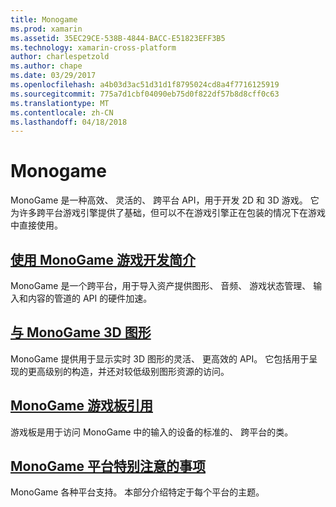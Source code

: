 ```yaml
---
title: Monogame
ms.prod: xamarin
ms.assetid: 35EC29CE-538B-4844-BACC-E51823EFF3B5
ms.technology: xamarin-cross-platform
author: charlespetzold
ms.author: chape
ms.date: 03/29/2017
ms.openlocfilehash: a4b03d3ac51d31d1f8795024cd8a4f7716125919
ms.sourcegitcommit: 775a7d1cbf04090eb75d0f822df57b8d8cff0c63
ms.translationtype: MT
ms.contentlocale: zh-CN
ms.lasthandoff: 04/18/2018
---
```

# <a name="monogame"></a>Monogame

MonoGame 是一种高效、 灵活的、 跨平台 API，用于开发 2D 和 3D 游戏。 它为许多跨平台游戏引擎提供了基础，但可以不在游戏引擎正在包装的情况下在游戏中直接使用。

## <a name="introduction-to-game-development-with-monogamegraphics-gamesmonogameintroductionindexmd"></a>[使用 MonoGame 游戏开发简介](~/graphics-games/monogame/introduction/index.md)

MonoGame 是一个跨平台，用于导入资产提供图形、 音频、 游戏状态管理、 输入和内容的管道的 API 的硬件加速。

## <a name="3d-graphics-with-monogamegraphics-gamesmonogame3dindexmd"></a>[与 MonoGame 3D 图形](~/graphics-games/monogame/3d/index.md)

MonoGame 提供用于显示实时 3D 图形的灵活、 更高效的 API。 它包括用于呈现的更高级别的构造，并还对较低级别图形资源的访问。

## <a name="monogame-gamepad-referencegraphics-gamesmonogameinputmd"></a>[MonoGame 游戏板引用](~/graphics-games/monogame/input.md)

游戏板是用于访问 MonoGame 中的输入的设备的标准的、 跨平台的类。

## <a name="monogame-platform-specific-considerationsgraphics-gamesmonogameplatformsindexmd"></a>[MonoGame 平台特别注意的事项](~/graphics-games/monogame/platforms/index.md)

MonoGame 各种平台支持。 本部分介绍特定于每个平台的主题。
